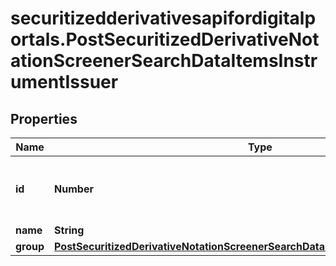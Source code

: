 # securitizedderivativesapifordigitalportals.PostSecuritizedDerivativeNotationScreenerSearchDataItemsInstrumentIssuer

## Properties

Name | Type | Description | Notes
------------ | ------------- | ------------- | -------------
**id** | **Number** | Identifier of the issuer. See endpoint &#x60;/securitized-derivative/issuer/search&#x60; for possible values. | [optional] 
**name** | **String** | Name of the issuer. | [optional] 
**group** | [**PostSecuritizedDerivativeNotationScreenerSearchDataItemsInstrumentIssuerGroup**](PostSecuritizedDerivativeNotationScreenerSearchDataItemsInstrumentIssuerGroup.md) |  | [optional] 


